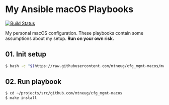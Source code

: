 # My Ansible macOS Playbooks

[![Build Status](https://travis-ci.org/mtneug/cfg_mgmt-macos.svg?branch=master)](https://travis-ci.org/mtneug/cfg_mgmt-macos)

My personal macOS configuration. These playbooks contain some assumptions about my setup. **Run on your own risk.**

## 01. Init setup

```sh
$ bash -c "$(https://raw.githubusercontent.com/mtneug/cfg_mgmt-macos/master/init.sh)"
```

## 02. Run playbook

```sh
$ cd ~/projects/src/github.com/mtneug/cfg_mgmt-macos
$ make install
```
